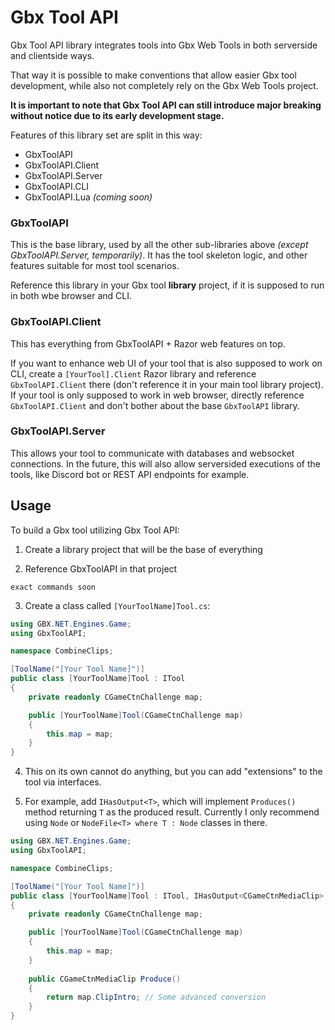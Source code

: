 # Gbx Tool API

Gbx Tool API library integrates tools into Gbx Web Tools in both serverside and clientside ways.

That way it is possible to make conventions that allow easier Gbx tool development, while also not completely rely on the Gbx Web Tools project.

**It is important to note that Gbx Tool API can still introduce major breaking without notice due to its early development stage.**

Features of this library set are split in this way:

- GbxToolAPI
- GbxToolAPI.Client
- GbxToolAPI.Server
- GbxToolAPI.CLI
- GbxToolAPI.Lua *(coming soon)*

### GbxToolAPI

This is the base library, used by all the other sub-libraries above *(except GbxToolAPI.Server, temporarily)*. It has the tool skeleton logic, and other features suitable for most tool scenarios.

Reference this library in your Gbx tool **library** project, if it is supposed to run in both wbe browser and CLI.

### GbxToolAPI.Client

This has everything from GbxToolAPI + Razor web features on top.

If you want to enhance web UI of your tool that is also supposed to work on CLI, create a `[YourTool].Client` Razor library and reference `GbxToolAPI.Client` there (don't reference it in your main tool library project). If your tool is only supposed to work in web browser, directly reference `GbxToolAPI.Client` and don't bother about the base `GbxToolAPI` library.

### GbxToolAPI.Server

This allows your tool to communicate with databases and websocket connections. In the future, this will also allow serversided executions of the tools, like Discord bot or REST API endpoints for example.

## Usage

To build a Gbx tool utilizing Gbx Tool API:

1. Create a library project that will be the base of everything

2. Reference GbxToolAPI in that project

```
exact commands soon
```

3. Create a class called `[YourToolName]Tool.cs`:

```cs
using GBX.NET.Engines.Game;
using GbxToolAPI;

namespace CombineClips;

[ToolName("[Your Tool Name]")]
public class [YourToolName]Tool : ITool
{
    private readonly CGameCtnChallenge map;

    public [YourToolName]Tool(CGameCtnChallenge map)
    {
        this.map = map;
    }
}

```

4. This on its own cannot do anything, but you can add "extensions" to the tool via interfaces.

5. For example, add `IHasOutput<T>`, which will implement `Produces()` method returning `T` as the produced result. Currently I only recommend using `Node` or `NodeFile<T> where T : Node` classes in there.

```cs
using GBX.NET.Engines.Game;
using GbxToolAPI;

namespace CombineClips;

[ToolName("[Your Tool Name]")]
public class [YourToolName]Tool : ITool, IHasOutput<CGameCtnMediaClip>
{
    private readonly CGameCtnChallenge map;

    public [YourToolName]Tool(CGameCtnChallenge map)
    {
        this.map = map;
    }
    
    public CGameCtnMediaClip Produce()
    {
        return map.ClipIntro; // Some advanced conversion
    }
}

```
